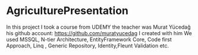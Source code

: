 # AgriculturePresentation
In this project I took a course from UDEMY the teacher was Murat Yücedağ his github account: https://github.com/muratyucedag
I created with him We used MSSQL, N-tier Architecture, EntityFramework Core, Code first Approach, Linq , Generic Repository, Identity,Fleunt Validation etc.
